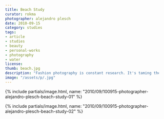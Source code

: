 ```yaml
---
title: Beach Study
curator: rokma
photographer: alejandro plesch
date: 2010-09-15
category: studies
tags:
- article
- studies
- beauty
- personal-works
- photography
- water
license:
thumb: beach.jpg
description: "Fashion photography is constant research. It's taming the unseen. Provoke emotions. Here is a study with model Widika Sidmore."
image: "/assets/p/.jpg"
---
```


{% include partials/image.html, name: "2010/09/100915-photographer-alejandro-plesch-beach-study-01" %}

{% include partials/image.html, name: "2010/09/100915-photographer-alejandro-plesch-beach-study-02" %}
